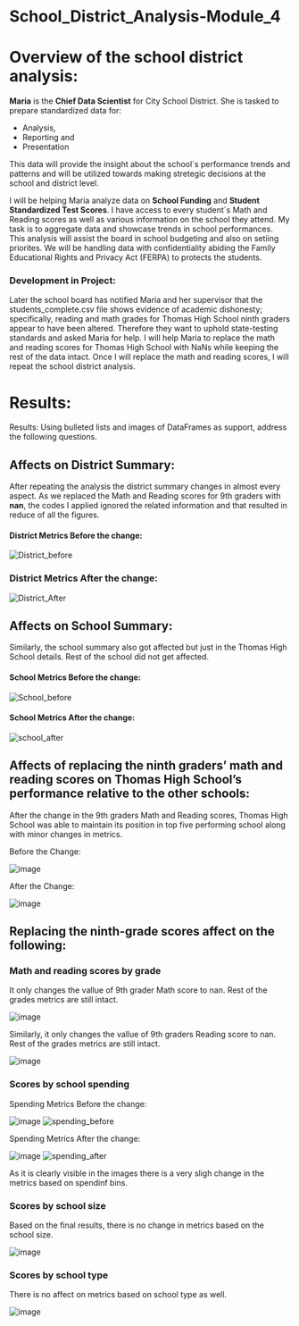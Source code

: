 # School_District_Analysis-Module_4

# Overview of the school district analysis:

**Maria** is the **Chief Data Scientist** for City School District. She is tasked to prepare standardized data for:
* Analysis,
* Reporting and
* Presentation

This data will provide the insight about the school`s performance trends and patterns and will be utilized towards making stretegic decisions at the school and district level.

I will be helping Maria analyze data on **School Funding** and **Student Standardized Test Scores**. I have access to every student`s Math and Reading scores as well as various information on the school they attend. My task is to aggregate data and showcase trends in school performances. This analysis will assist the board in school budgeting and also on setiing priorites. We will be handling data with confidentiality abiding the Family Educational Rights and Privacy Act (FERPA) to protects the students. 

### Development in Project:
 
Later the school board has notified Maria and her supervisor that the students_complete.csv file shows evidence of academic dishonesty; specifically, reading and math grades for Thomas High School ninth graders appear to have been altered. Therefore they want to uphold state-testing standards and asked Maria for help. I will help Maria to replace the math and reading scores for Thomas High School with NaNs while keeping the rest of the data intact. Once I will replace the math and reading scores, I will repeat the school district analysis.

# Results:

Results: Using bulleted lists and images of DataFrames as support, address the following questions.

## Affects on District Summary:

After repeating the analysis the district summary changes in almost every aspect. As we replaced the Math and Reading scores for 9th graders  with  **nan**, the codes I applied ignored the related information and that resulted in reduce of all the figures.

#### District Metrics Before the change:
![District_before](https://user-images.githubusercontent.com/105535250/179383709-e0866d68-b5dc-4685-b464-66e3c1d2004a.PNG)

### District Metrics After the change:
![District_After](https://user-images.githubusercontent.com/105535250/179383691-74e324c6-fc5f-4cbd-a8b8-af97b954f393.PNG)

## Affects on School Summary:

Similarly, the school summary also got affected but just in the Thomas High School details. Rest of the school did not get affected.

#### School Metrics Before the change:

![School_before](https://user-images.githubusercontent.com/105535250/179384208-2be69e64-8b39-4bec-b92c-c81347b09311.PNG)


#### School Metrics After the change:

![school_after](https://user-images.githubusercontent.com/105535250/179384217-7751e698-66a7-49f4-89d4-50d4c58c7091.PNG)

## Affects of replacing the ninth graders’ math and reading scores on Thomas High School’s performance relative to the other schools:

After the change in the 9th graders Math and Reading scores, Thomas High School was able to maintain its position in top five performing school along with minor changes in metrics.

Before the Change:

![image](https://user-images.githubusercontent.com/105535250/179386365-03ed2d2b-3690-4a67-84cd-7c5dff7a032a.png)

After the Change:

![image](https://user-images.githubusercontent.com/105535250/179386467-1c001591-b1d8-43ae-a6d6-1d04c11fa6c3.png)

## Replacing the ninth-grade scores affect on the following:

### Math and reading scores by grade

It only changes the vallue of 9th grader Math score to nan. Rest of the grades metrics are still intact.

![image](https://user-images.githubusercontent.com/105535250/179384993-e888b75d-4ed9-429d-a0d4-3c07d6064c33.png)

Similarly, it only changes the vallue of 9th graders Reading score to nan. Rest of the grades metrics are still intact.

![image](https://user-images.githubusercontent.com/105535250/179385014-ae594cdd-d320-40da-91db-94f0347b6fb6.png)

### Scores by school spending

Spending Metrics Before the change:

![image](https://user-images.githubusercontent.com/105535250/179385848-0418ffec-fe07-4cfe-897e-854663dd4368.png)
![spending_before](https://user-images.githubusercontent.com/105535250/179385570-0395ed09-5ce3-4626-abda-1b767d3adbfb.PNG)

Spending Metrics After the change:

![image](https://user-images.githubusercontent.com/105535250/179385857-db6d5187-099d-4e1a-9ad2-ce3e751aeacb.png)
![spending_after](https://user-images.githubusercontent.com/105535250/179385597-6a40c1a3-ee47-45fa-9919-3958cc269975.PNG)

As it is clearly visible in the images there is a very sligh change in the metrics based on spendinf bins. 

### Scores by school size

Based on the final results, there is no change in metrics based on the school size. 

![image](https://user-images.githubusercontent.com/105535250/179385915-e02ca353-63a8-4c48-b03d-73fca13fdb3f.png)

### Scores by school type

There is no affect on metrics based on school type as well.

![image](https://user-images.githubusercontent.com/105535250/179385941-3b461d21-9caf-44de-b84a-9bcde0d6259d.png)




